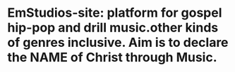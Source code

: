 # EmStudios-site: platform for gospel hip-pop and drill music.other kinds of genres inclusive. Aim is to declare the NAME of Christ through Music.

